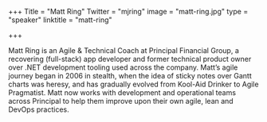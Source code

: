 +++
Title = "Matt Ring"
Twitter = "mjring"
image = "matt-ring.jpg"
type = "speaker"
linktitle = "matt-ring"

+++

Matt Ring is an Agile & Technical Coach at Principal Financial Group, a recovering (full-stack) app developer and former technical product owner over .NET development tooling used across the company. Matt’s agile journey began in 2006 in stealth, when the idea of sticky notes over Gantt charts was heresy, and has gradually evolved from Kool-Aid Drinker to Agile Pragmatist. Matt now works with development and operational teams across Principal to help them improve upon their own agile, lean and DevOps practices.
